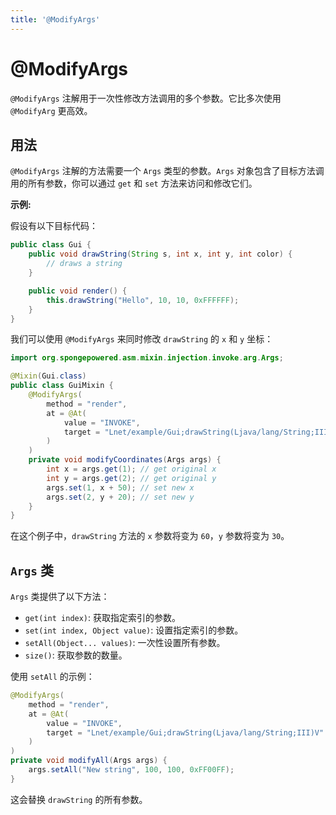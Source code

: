```yaml
---
title: '@ModifyArgs'
---
```


# @ModifyArgs

`@ModifyArgs` 注解用于一次性修改方法调用的多个参数。它比多次使用 `@ModifyArg` 更高效。

## 用法

`@ModifyArgs` 注解的方法需要一个 `Args` 类型的参数。`Args` 对象包含了目标方法调用的所有参数，你可以通过 `get` 和 `set` 方法来访问和修改它们。

**示例:**

假设有以下目标代码：
```java
public class Gui {
    public void drawString(String s, int x, int y, int color) {
        // draws a string
    }

    public void render() {
        this.drawString("Hello", 10, 10, 0xFFFFFF);
    }
}
```

我们可以使用 `@ModifyArgs` 来同时修改 `drawString` 的 `x` 和 `y` 坐标：
```java
import org.spongepowered.asm.mixin.injection.invoke.arg.Args;

@Mixin(Gui.class)
public class GuiMixin {
    @ModifyArgs(
        method = "render",
        at = @At(
            value = "INVOKE",
            target = "Lnet/example/Gui;drawString(Ljava/lang/String;III)V"
        )
    )
    private void modifyCoordinates(Args args) {
        int x = args.get(1); // get original x
        int y = args.get(2); // get original y
        args.set(1, x + 50); // set new x
        args.set(2, y + 20); // set new y
    }
}
```

在这个例子中，`drawString` 方法的 `x` 参数将变为 `60`，`y` 参数将变为 `30`。

## `Args` 类

`Args` 类提供了以下方法：

- `get(int index)`: 获取指定索引的参数。
- `set(int index, Object value)`: 设置指定索引的参数。
- `setAll(Object... values)`: 一次性设置所有参数。
- `size()`: 获取参数的数量。

使用 `setAll` 的示例：
```java
@ModifyArgs(
    method = "render",
    at = @At(
        value = "INVOKE",
        target = "Lnet/example/Gui;drawString(Ljava/lang/String;III)V"
    )
)
private void modifyAll(Args args) {
    args.setAll("New string", 100, 100, 0xFF00FF);
}
```
这会替换 `drawString` 的所有参数。 
